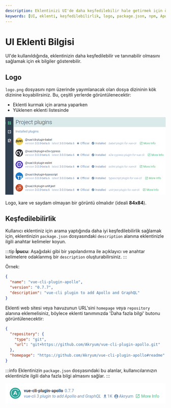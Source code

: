 ```yaml
---
description: Eklentinizi UI'de daha keşfedilebilir hale getirmek için önemli bilgiler ve pratik öneriler. Logo, keşfedilebilirlik ve örnek yapılandırmalar hakkında detaylar.
keywords: [UI, eklenti, keşfedilebilirlik, logo, package.json, npm, Apollo]
---
```


# UI Eklenti Bilgisi

UI'de kullanıldığında, eklentinizin daha keşfedilebilir ve tanınabilir olmasını sağlamak için ek bilgiler gösterebilir.

## Logo

`logo.png` dosyasını npm üzerinde yayımlanacak olan dosya dizininin kök dizinine koyabilirsiniz. Bu, çeşitli yerlerde görüntülenecektir:

- Eklenti kurmak için arama yaparken
- Yüklenen eklenti listesinde

![Plugins](../../images/cikti/vue-cli/public/plugins.png)

Logo, kare ve saydam olmayan bir görüntü olmalıdır (ideali **84x84**).

## Keşfedilebilirlik

Kullanıcı eklentiniz için arama yaptığında daha iyi keşfedilebilirlik sağlamak için, eklentinizin `package.json` dosyasındaki `description` alanına eklentinizle ilgili anahtar kelimeler koyun.

:::tip
**İpucu:** Aşağıdaki gibi bir yapılandırma ile açıklayıcı ve anahtar kelimelere odaklanmış bir `description` oluşturabilirsiniz.
:::

Örnek:

```json
{
  "name": "vue-cli-plugin-apollo",
  "version": "0.7.7",
  "description": "vue-cli plugin to add Apollo and GraphQL"
}
```

Eklenti web sitesi veya havuzunun URL'sini `homepage` veya `repository` alanına eklemelisiniz, böylece eklenti tanımınızda 'Daha fazla bilgi' butonu görüntülenecektir:

```json
{
  "repository": {
    "type": "git",
    "url": "git+https://github.com/Akryum/vue-cli-plugin-apollo.git"
  },
  "homepage": "https://github.com/Akryum/vue-cli-plugin-apollo#readme"
}
```

:::info
Eklentinizin `package.json` dosyasındaki bu alanlar, kullanıcılarınızın eklentinizle ilgili daha fazla bilgi almasını sağlar.
:::

![Plugin search item](../../images/cikti/vue-cli/public/plugin-search-item.png)
